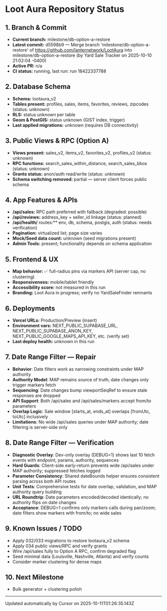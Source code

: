 # Loot Aura Repository Status

## 1. Branch & Commit
- **Current branch:** milestone/db-option-a-restore
- **Latest commit:** d5598b9 — Merge branch 'milestone/db-option-a-restore' of https://github.com/lanternetwork/LootAura into milestone/db-option-a-restore (by Yard Sale Tracker on 2025-10-10 21:02:04 -0400)
- **Active PR:** n/a
- **CI status:** running, last run: run 18422337788

## 2. Database Schema
- **Schema:** lootaura_v2
- **Tables present:** profiles, sales, items, favorites, reviews, zipcodes (status: unknown)
- **RLS:** status unknown per table
- **Geom & PostGIS:** status unknown (GIST index, trigger)
- **Last applied migrations:** unknown (requires DB connectivity)

## 3. Public Views & RPC (Option A)
- **Views present:** sales_v2, items_v2, favorites_v2, profiles_v2 (status: unknown)
- **RPC functions:** search_sales_within_distance, search_sales_bbox (status: unknown)
- **Grants status:** anon/auth read/write (status: unknown)
- **Schema switching removed:** partial — server client forces public schema

## 4. App Features & APIs
- **/api/sales:** RPC path preferred with fallback (degraded: possible)
- **/api/reviews:** address_key + seller_id linkage (status: planned)
- **/api/health/** routes:** env, db, schema, postgis, auth (status: needs verification)
- **Pagination:** virtualized list; page size varies
- **Mock/Seed data count:** unknown (seed migrations present)
- **Admin Tools:** present; functionality depends on schema application

## 5. Frontend & UX
- **Map behavior:** ✅ full-radius pins via markers API (server cap, no clustering)
- **Responsiveness:** mobile/tablet friendly
- **Accessibility score:** not measured in this run
- **Branding:** Loot Aura in progress; verify no YardSaleFinder remnants

## 6. Deployments
- **Vercel URLs:** Production/Preview (insert)
- **Environment vars:** NEXT_PUBLIC_SUPABASE_URL, NEXT_PUBLIC_SUPABASE_ANON_KEY, NEXT_PUBLIC_GOOGLE_MAPS_API_KEY, etc. (verify set)
- **Last deploy health:** unknown in this run

## 7. Date Range Filter — Repair
- **Behavior**: Date filters work as narrowing constraints under MAP authority
- **Authority Model**: MAP remains source of truth; date changes only trigger markers fetch
- **Sequencing**: Date changes bump viewportSeqRef to ensure stale responses are dropped
- **API Support**: Both /api/sales and /api/sales/markers accept from/to parameters
- **Overlap Logic**: Sale window [starts_at, ends_at] overlaps [fromUtc, toUtc] inclusively
- **Limitations**: No wide /api/sales queries under MAP authority; date filtering is server-side only

## 8. Date Range Filter — Verification
- **Diagnostic Overlay**: Dev-only overlay (DEBUG=1) shows last 10 fetch events with endpoint, params, authority, sequences
- **Hard Guards**: Client-side early-return prevents wide /api/sales under MAP authority; suppressed fetches logged
- **Parameter Consistency**: Shared dateBounds helper ensures consistent parsing across both API routes
- **Unit Tests**: Comprehensive tests for date overlap, validation, and MAP authority query building
- **URL Roundtrip**: Date parameters encoded/decoded identically; no authority flips on date changes
- **Acceptance**: DEBUG=1 confirms only markers calls during pan/zoom; date filters show markers with from/to; no wide sales

## 9. Known Issues / TODO
- Apply 032/033 migrations to restore lootaura_v2 schema
- Apply 034 public views/RPC and verify grants
- Wire /api/sales fully to Option A RPC, confirm degraded flag
- Seed minimal data (Louisville, Nashville, Atlanta) and verify counts
- Consider marker clustering for dense maps

## 10. Next Milestone
- Bulk generator + clustering polish

---
Updated automatically by Cursor on 2025-10-11T01:26:35.143Z
